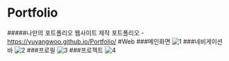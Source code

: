 # Portfolio

#####나만의 포트폴리오 웹사이트 제작
포트폴리오 - https://yuyangwoo.github.io/Portfolio/
#Web
###메인화면
![1](https://user-images.githubusercontent.com/59405161/101520815-59564300-39c8-11eb-955f-d446ba21cee4.png)
###네비게이션바
![2](https://user-images.githubusercontent.com/59405161/101520824-5a877000-39c8-11eb-9e38-e5ca87eb5eee.png)
###프로필
![3](https://user-images.githubusercontent.com/59405161/101520826-5a877000-39c8-11eb-8847-ca211a810a6c.png)
###프로젝트
![4](https://user-images.githubusercontent.com/59405161/101520827-5b200680-39c8-11eb-9b5a-0cb311b1bdc4.png)

